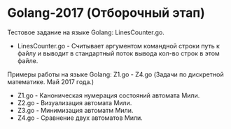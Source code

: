# Golang-2017 (Отборочный этап)

Тестовое задание на языке Golang: LinesCounter.go.
- LinesCounter.go - Считывает аргументом командной строки путь к файлу и выводит в стандартный поток вывода кол-во строк в этом файле.

Примеры работы на языке Golang: Z1.go - Z4.go (Задачи по дискретной математике. Май 2017 года.)
- Z1.go - Каноническая нумерация состояний автомата Мили.
- Z2.go - Визуализация автомата Мили.
- Z3.go - Минимизация автоматм Мили.
- Z4.go - Сравнение двух автоматов Мили.
